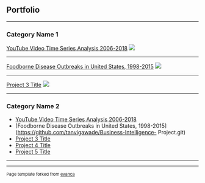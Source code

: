 ## Portfolio

---

### Category Name 1 

[YouTube Video Time Series Analysis 2006-2018](/sample_page)
<img src="images/dummy_thumbnail.jpg?raw=true"/>

---
[Foodborne Disease Outbreaks in United States, 1998-2015](/pdf/sample_presentation.pdf)
<img src="images/dummy_thumbnail.jpg?raw=true"/>

---
[Project 3 Title](http://example.com/)
<img src="images/dummy_thumbnail.jpg?raw=true"/>

---

### Category Name 2

- [YouTube Video Time Series Analysis 2006-2018](https://github.com/tanvigawade/ElasticSearch-Kibana.git)
- [Foodborne Disease Outbreaks in United States, 1998-2015](https://github.com/tanvigawade/Business-Intelligence- Project.git)
- [Project 3 Title](http://example.com/)
- [Project 4 Title](http://example.com/)
- [Project 5 Title](http://example.com/)

---




---
<p style="font-size:11px">Page template forked from <a href="https://github.com/evanca/quick-portfolio">evanca</a></p>
<!-- Remove above link if you don't want to attibute -->
